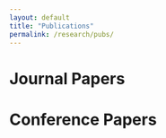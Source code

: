 ```yaml
---
layout: default
title: "Publications"
permalink: /research/pubs/
---
```


# Journal Papers

# Conference Papers
